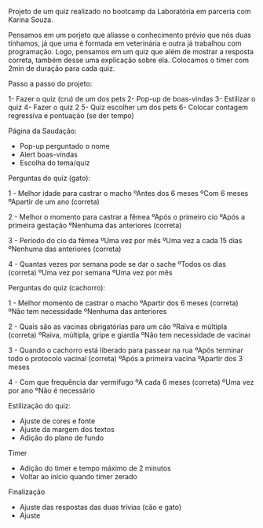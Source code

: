 Projeto de um quiz realizado no bootcamp da Laboratória em parceria com Karina Souza.

Pensamos em um porjeto que aliasse o conhecimento prévio que nós duas tínhamos, já que uma é formada em veterinária e outra já trabalhou com programação.
Logo, pensamos em um quiz que além de mostrar a resposta correta, também desse uma explicação sobre ela.
Colocamos o timer com 2min de duração para cada quiz.

Passo a passo do projeto:

1- Fazer o quiz (cru) de um dos pets
2- Pop-up de boas-vindas
3- Estilizar o quiz
4- Fazer o quiz 2
5- Quiz escolher um dos pets
6- Colocar contagem regressiva e pontuação (se der tempo)

Página da Saudação:

- Pop-up perguntado o nome
- Alert boas-vindas
- Escolha do tema/quiz

Perguntas do quiz (gato):

1 - Melhor idade para castrar o macho
ºAntes dos 6 meses
ºCom 6 meses
ºApartir de um ano (correta)

2 - Melhor o momento para castrar a fêmea
ºApós o primeiro cio
ºApós a primeira gestação
ºNenhuma das anteriores (correta)

3 - Período do cio da fêmea
ºUma vez por mês
ºUma vez a cada 15 dias
ºNenhuma das anteriores (correta)

4 - Quantas vezes por semana pode se dar o sache
ºTodos os dias (correta)
ºUma vez por semana
ºUma vez por mês

Perguntas do quiz (cachorro):

1 - Melhor momento de castrar o macho
ºApartir dos 6 meses (correta)
ºNão tem necessidade
ºNenhuma das anteriores

2 - Quais são as vacinas obrigatórias para um cão
ºRaiva e múltipla (correta)
ºRaiva, múltipla, gripe e giardia
ºNão tem necessidade de vacinar

3 - Quando o cachorro está liberado para passear na rua
ºApós terminar todo o protocolo vacinal (correta)
ºApós a primeira vacina
ºApartir dos 3 meses

4 - Com que frequência dar vermifugo
ºA cada 6 meses (correta)
ºUma vez por ano
ºNão é necessário

Estilização do quiz:

- Ajuste de cores e fonte
- Ajuste da margem dos textos
- Adição do plano de fundo

Timer

- Adição do timer e tempo máximo de 2 minutos
- Voltar ao início quando timer zerado

Finalização

- Ajuste das respostas das duas trívias (cão e gato)
- Ajuste
